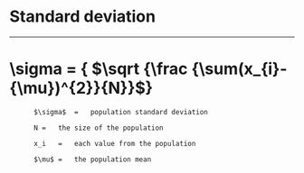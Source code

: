# Standard deviation
---

#   \\sigma  = { $\sqrt {\frac {\sum(x_{i}-{\mu})^{2}}{N}}$} 



          $\sigma$	=	population standard deviation

          N	=	the size of the population

          x_i	=	each value from the population

          $\mu$	=	the population mean 
